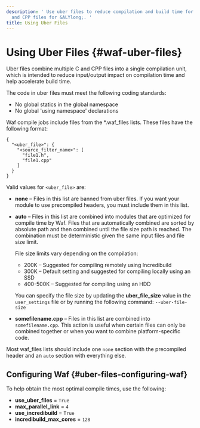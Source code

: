 ```yaml
---
description: ' Use uber files to reduce compilation and build time for multiple C
  and CPP files for &ALYlong;. '
title: Using Uber Files
---
```

# Using Uber Files {#waf-uber-files}

Uber files combine multiple C and CPP files into a single compilation unit, which is intended to reduce input/output impact on compilation time and help accelerate build time\.

The code in uber files must meet the following coding standards:
+ No global statics in the global namespace
+ No global 'using namespace' declarations

Waf compile jobs include files from the \*\.waf\_files lists\. These files have the following format:

```
{
  "<uber_file>": {
    "<source_filter_name>": [
      "file1.h",
      "file1.cpp"
    ]
  }
}
```

Valid values for `<uber_file>` are:
+ **none** – Files in this list are banned from uber files\. If you want your module to use precompiled headers, you must include them in this list\.
+ **auto** – Files in this list are combined into modules that are optimized for compile time by Waf\. Files that are automatically combined are sorted by absolute path and then combined until the file size path is reached\. The combination must be deterministic given the same input files and file size limit\.

  File size limits vary depending on the compilation:
  + 200K – Suggested for compiling remotely using Incredibuild
  + 300K – Default setting and suggested for compiling locally using an SSD
  + 400\-500K – Suggested for compiling using an HDD

  You can specify the file size by updating the **uber\_file\_size** value in the `user_settings` file or by running the following command: `--uber-file-size`
+ **somefilename\.cpp** – Files in this list are combined into `somefilename.cpp`\. This action is useful when certain files can only be combined together or when you want to combine platform\-specific code\.

Most waf\_files lists should include one `none` section with the precompiled header and an `auto` section with everything else\.

## Configuring Waf {#uber-files-configuring-waf}

To help obtain the most optimal compile times, use the following:
+ **use\_uber\_files** = `True`
+ **max\_parallel\_link** = `4`
+ **use\_incredibuild** = `True`
+ **incredibuild\_max\_cores** = `128`
